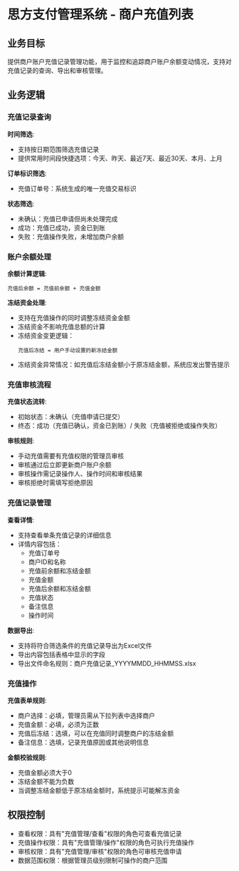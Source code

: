 # 思方支付管理系统 - 商户充值列表

## 业务目标

提供商户账户充值记录管理功能，用于监控和追踪商户账户余额变动情况，支持对充值记录的查询、导出和审核管理。

## 业务逻辑

### 充值记录查询

**时间筛选**:
- 支持按日期范围筛选充值记录
- 提供常用时间段快捷选项：今天、昨天、最近7天、最近30天、本月、上月

**订单标识筛选**:
- 充值订单号：系统生成的唯一充值交易标识

**状态筛选**:
- 未确认：充值已申请但尚未处理完成
- 成功：充值已成功，资金已到账
- 失败：充值操作失败，未增加商户余额

### 账户余额处理

**余额计算逻辑**:
```
充值后余额 = 充值前余额 + 充值金额
```

**冻结资金处理**:
- 支持在充值操作的同时调整冻结资金金额
- 冻结资金不影响充值总额的计算
- 冻结资金变更逻辑：
  ```
  充值后冻结 = 用户手动设置的新冻结金额
  ```
- 冻结资金异常情况：如充值后冻结金额小于原冻结金额，系统应发出警告提示

### 充值审核流程

**充值状态流转**:
- 初始状态：未确认（充值申请已提交）
- 终态：成功（充值已确认，资金已到账）/ 失败（充值被拒绝或操作失败）

**审核规则**:
- 手动充值需要有充值权限的管理员审核
- 审核通过后立即更新商户账户余额
- 审核操作需记录操作人、操作时间和审核结果
- 审核拒绝时需填写拒绝原因

### 充值记录管理

**查看详情**:
- 支持查看单条充值记录的详细信息
- 详情内容包括：
  - 充值订单号
  - 商户ID和名称
  - 充值前余额和冻结金额
  - 充值金额
  - 充值后余额和冻结金额
  - 充值状态
  - 备注信息
  - 操作时间

**数据导出**:
- 支持将符合筛选条件的充值记录导出为Excel文件
- 导出内容包括表格中显示的字段
- 导出文件命名规则：商户充值记录_YYYYMMDD_HHMMSS.xlsx

### 充值操作

**充值表单规则**:
- 商户选择：必填，管理员需从下拉列表中选择商户
- 充值金额：必填，必须为正数
- 充值后冻结：选填，可以在充值同时调整商户的冻结金额
- 备注信息：选填，记录充值原因或其他说明信息

**金额校验规则**:
- 充值金额必须大于0
- 冻结金额不能为负数
- 当调整冻结金额低于原冻结金额时，系统提示可能解冻资金

## 权限控制

- 查看权限：具有"充值管理/查看"权限的角色可查看充值记录
- 充值操作权限：具有"充值管理/操作"权限的角色可执行充值操作
- 审核权限：具有"充值管理/审核"权限的角色可审核充值申请
- 数据范围权限：根据管理员级别限制可操作的商户范围 